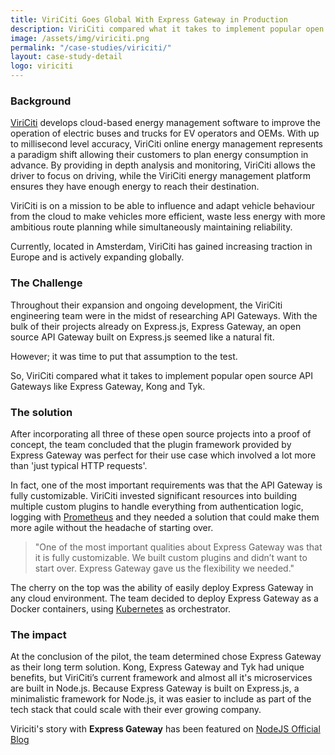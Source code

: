 ```yaml
---
title: ViriCiti Goes Global With Express Gateway in Production
description: ViriCiti compared what it takes to implement popular open source API Gateways like Express Gateway, Kong and Tyk. And they decided on Express Gateway.
image: /assets/img/viriciti.png
permalink: "/case-studies/viriciti/"
layout: case-study-detail
logo: viriciti
---
```


### Background

[ViriCiti][viriciti] develops cloud-based energy management software to improve the operation of electric buses and
trucks for EV operators and OEMs. With up to millisecond level accuracy, ViriCiti online energy management represents a
paradigm shift allowing their customers to plan energy consumption in advance. By providing in depth analysis and
monitoring, ViriCiti allows the driver to focus on driving, while the ViriCiti energy management platform ensures
they have enough energy to reach their destination.

ViriCiti is on a mission to be able to influence and adapt vehicle behaviour from the cloud to make vehicles more
efficient, waste less energy with more ambitious route planning while simultaneously maintaining reliability.

Currently, located in Amsterdam, ViriCiti has gained increasing traction in Europe
and is actively expanding globally.

### The Challenge

Throughout their expansion and ongoing development, the ViriCiti engineering team were in the midst of researching
API Gateways. With the bulk of their projects already on Express.js, Express Gateway, an open source API Gateway
built on Express.js seemed like a natural fit.

However; it was time to put that assumption to the test.

So, ViriCiti compared what it takes to implement popular open source API Gateways like Express Gateway, Kong and Tyk.

### The solution

After incorporating all three of these open source projects into a proof of concept, the team concluded that the plugin
framework provided by Express Gateway was perfect for their use case which involved a lot more than 'just typical HTTP
requests'.

In fact, one of the most important requirements was that the API Gateway is fully customizable. ViriCiti invested
significant resources into building multiple custom plugins to handle everything from authentication logic, logging
with [Prometheus][prometheus] and they needed a solution that could make them more agile without the headache of
starting over.

> "One of the most important qualities about Express Gateway was that it is fully customizable. We built custom plugins
and didn’t want to start over. Express Gateway gave us the flexibility we needed."

The cherry on the top was the ability of easily deploy Express Gateway in any cloud environment. The team decided to
deploy Express Gateway as a Docker containers, using [Kubernetes][kubernetes] as orchestrator.

### The impact

At the conclusion of the pilot, the team determined chose Express Gateway as their long term solution. Kong,
Express Gateway and Tyk had unique benefits, but ViriCiti’s current framework and almost all it's microservices are
built in Node.js. Because Express Gateway is built on Express.js, a minimalistic framework for Node.js, it was easier
to include as part of the tech stack that could scale with their ever growing company.

Viriciti's story with **Express Gateway** has been featured on [NodeJS Official Blog][node-blog-news]

[viriciti]: https://viriciti.com
[prometheus]: https://prometheus.io/
[kubernetes]: https://kubernetes.io/
[node-blog-news]: https://medium.com/@nodejs/node-js-is-viricitis-go-to-dev-framework-for-real-time-electric-vehicle-fleet-monitoring-74c5b9fed99d
